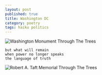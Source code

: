 ```yaml
---
layout: post
published: true
title: Washington DC
category: poetry
tags: haiku politics
---
```


![Washington Monument Through The Trees](http://31.media.tumblr.com/a7544280cf6518356c1abbd1db808fbf/tumblr_mt2fv6w4JR1rive1ro1_500.jpg)

    but what will remain
    when power no longer speaks
    the language of truth

![Robert A. Taft Memorial Through The Trees](http://25.media.tumblr.com/8ac4499e4b21d03c3c50c52d3f9712b0/tumblr_mt11j0wmZR1rive1ro1_500.jpg)